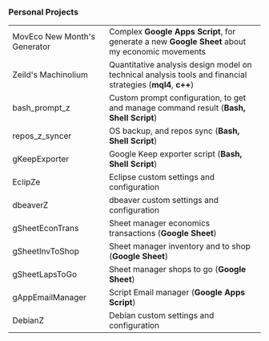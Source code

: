 ### Personal Projects
|||  
|-|-|  
|MovEco New Month's Generator|Complex **Google Apps Script**, for generate a new **Google Sheet** about my economic movements|  
Zeild's Machinolium|Quantitative analysis design model on technical analysis tools and financial strategies (**mql4**, **c++**)|  
|bash_prompt_z|Custom prompt configuration, to get and manage command result (**Bash,** **Shell Script**)|  
|repos_z_syncer|OS backup, and repos sync (**Bash,** **Shell Script**)|  
|gKeepExporter|Google Keep exporter script (**Bash,** **Shell Script**)|  
|EclipZe|Eclipse custom settings and configuration|  
|dbeaverZ|dbeaver custom settings and configuration|  
|gSheetEconTrans|Sheet manager economics transactions (**Google Sheet**)|  
|gSheetInvToShop|Sheet manager inventory and to shop (**Google Sheet**)|  
|gSheetLapsToGo|Sheet manager shops to go (**Google Sheet**)|  
|gAppEmailManager|Script Email manager (**Google Apps Script**)|  
|DebianZ|Debian custom settings and configuration|
